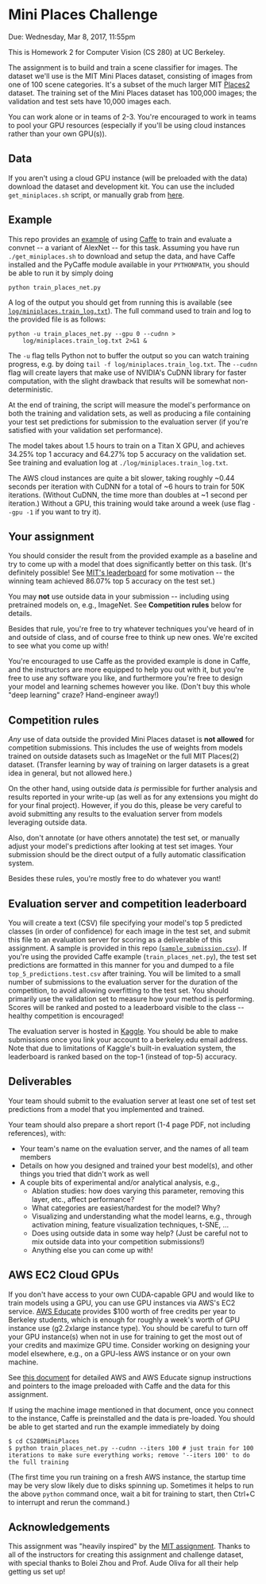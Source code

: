 # Mini Places Challenge

Due: Wednesday, Mar 8, 2017, 11:55pm

This is Homework 2 for Computer Vision (CS 280) at UC Berkeley.

The assignment is to build and train a scene classifier for images.
The dataset we'll use is the MIT Mini Places dataset,
consisting of images from one of 100 scene categories.
It's a subset of the much larger MIT [Places2](http://places2.csail.mit.edu/) dataset.
The training set of the Mini Places dataset has 100,000 images;
the validation and test sets have 10,000 images each.

You can work alone or in teams of 2-3.
You're encouraged to work in teams to pool your GPU resources
(especially if you'll be using cloud instances rather than your own GPU(s)).

## Data

If you aren't using a cloud GPU instance (will be preloaded with the data)
download the dataset and development kit.
You can use the included `get_miniplaces.sh` script, or manually grab from
[here](http://dl.caffe.berkeleyvision.org/mit_mini_places/).

## Example

This repo provides an [example](https://github.com/tinghuiz/CS280MiniPlaces/blob/master/train_places_net.py)
of using [Caffe](http://caffe.berkeleyvision.org/) to train and evaluate a convnet --
a variant of AlexNet -- for this task.
Assuming you have run `./get_miniplaces.sh` to download and setup the data, and have
Caffe installed and the PyCaffe module available in your `PYTHONPATH`,
you should be able to run it by simply doing

```
python train_places_net.py
```

A log of the output you should get from running this is available
(see [`log/miniplaces.train_log.txt`](https://github.com/tinghuiz/CS280MiniPlaces/blob/master/log/miniplaces.train_log.txt)).
The full command used to train and log to the provided file is as follows:

```
python -u train_places_net.py --gpu 0 --cudnn >
    log/miniplaces.train_log.txt 2>&1 &
```

The `-u` flag tells Python not to buffer the output so you can watch training progress,
e.g. by doing `tail -f log/miniplaces.train_log.txt`.
The `--cudnn` flag will create layers that make use of NVIDIA's CuDNN library for faster computation,
with the slight drawback that results will be somewhat non-deterministic.

At the end of training, the script will measure the model's performance on both the training and validation sets,
as well as producing a file containing your test set predictions for submission to the evaluation server
(if you're satisfied with your validation set performance).

The model takes about 1.5 hours to train on a Titan X GPU,
and achieves 34.25% top 1 accuracy and 64.27% top 5 accuracy on the validation set.
See training and evaluation log at `./log/miniplaces.train_log.txt`.

The AWS cloud instances are quite a bit slower, taking roughly ~0.44 seconds per iteration with CuDNN
for a total of ~6 hours to train for 50K iterations.
(Without CuDNN, the time more than doubles at ~1 second per iteration.)
Without a GPU, this training would take around a week (use flag `--gpu -1` if you want to try it).

## Your assignment

You should consider the result from the provided example as a baseline
and try to come up with a model that does significantly better on this task.
(It's definitely possible! See
[MIT's leaderboard](http://miniplaces.csail.mit.edu/leaderboard-team.php)
for some motivation -- the winning team achieved 86.07% top 5 accuracy on the test set.)

You may **not** use outside data in your submission -- including using pretrained models on, e.g., ImageNet.
See **Competition rules** below for details.

Besides that rule, you're free to try whatever techniques you've heard of in and outside of class,
and of course free to think up new ones.
We're excited to see what you come up with!

You're encouraged to use Caffe as the provided example is done in Caffe,
and the instructors are more equipped to help you out with it,
but you're free to use any software you like, and furthermore you're
free to design your model and learning schemes however you like.
(Don't buy this whole "deep learning" craze? Hand-engineer away!)

## Competition rules

*Any* use of data outside the provided Mini Places dataset is **not allowed** for competition submissions.
This includes the use of weights from models trained on outside datasets such as ImageNet or the full MIT Places(2) dataset.
(Transfer learning by way of training on larger datasets is a great idea in general, but not allowed here.)

On the other hand, using outside data *is* permissible for further analysis and results reported in your write-up
(as well as for any extensions you might do for your final project).
However, if you do this, please be very careful to avoid submitting any results to the evaluation server
from models leveraging outside data.

Also, don't annotate (or have others annotate) the test set, or manually adjust your model's predictions after looking at test set images.
Your submission should be the direct output of a fully automatic classification system.

Besides these rules, you're mostly free to do whatever you want!

## Evaluation server and competition leaderboard

You will create a text (CSV) file specifying your model's
top 5 predicted classes (in order of confidence) for each image in the test set,
and submit this file to an evaluation server for scoring as a deliverable of this assignment.
A sample is provided in this repo ([`sample_submission.csv`](https://github.com/tinghuiz/CS280MiniPlaces/blob/master/sample_submission.csv)).
If you're using the provided Caffe example (`train_places_net.py`),
the test set predictions are formatted in this manner for you
and dumped to a file `top_5_predictions.test.csv` after training.
You will be limited to a small number of submissions to the evaluation server
for the duration of the competition, to avoid allowing overfitting to the test set.
You should primarily use the validation set to measure how your method is performing.
Scores will be ranked and posted to a leaderboard visible to the class -- healthy competition is encouraged!

The evaluation server is hosted in [Kaggle](https://inclass.kaggle.com/c/cs280-mini-places). You should be able to make submissions once you link your account to a berkeley.edu email address. Note that due to limitations of Kaggle's built-in evaluation system, the leaderboard is ranked based on the top-1 (instead of top-5) accuracy. 

## Deliverables

Your team should submit to the evaluation server at least one set of test set predictions
from a model that you implemented and trained.

Your team should also prepare a short report (1-4 page PDF, not including references), with:

  - Your team's name on the evaluation server, and the names of all team members
  - Details on how you designed and trained your best model(s),
    and other things you tried that didn't work as well
  - A couple bits of experimental and/or analytical analysis, e.g.,
      - Ablation studies: how does varying this parameter,
        removing this layer, etc., affect performance?
      - What categories are easiest/hardest for the model? Why?
      - Visualizing and understanding what the model learns,
        e.g., through activation mining, feature visualization techniques,
        t-SNE, ...
      - Does using outside data in some way help?
        (Just be careful not to mix outside data into your competition submissions!)
      - Anything else you can come up with!

## AWS EC2 Cloud GPUs

If you don't have access to your own CUDA-capable GPU and would like to train models using a GPU,
you can use GPU instances via AWS's EC2 service.
[AWS Educate](https://aws.amazon.com/education/awseducate/)
provides $100 worth of free credits per year to Berkeley students,
which is enough for roughly a week's worth of GPU instance use (g2.2xlarge instance type).
You should be careful to turn off your GPU instance(s)
when not in use for training to get the most out of your credits and maximize GPU time.
Consider working on designing your model elsewhere,
e.g., on a GPU-less AWS instance or on your own machine.

See [this document](https://docs.google.com/document/d/1pftupvlGWsJYqfm1wOShj95Ye_sqEm0yP_JVsc4mYJk/edit)
for detailed AWS and AWS Educate signup instructions and
pointers to the image preloaded with Caffe and the data for this assignment.

If using the machine image mentioned in that document, once you connect to the instance,
Caffe is preinstalled and the data is pre-loaded.
You should be able to get started and run the example immediately by doing
```
$ cd CS280MiniPlaces
$ python train_places_net.py --cudnn --iters 100 # just train for 100 iterations to make sure everything works; remove '--iters 100' to do the full training
```

(The first time you run training on a fresh AWS instance, the startup time may be very slow likely due to disks spinning up.
Sometimes it helps to run the above `python` command once, wait a bit for training to start, then Ctrl+C to interrupt and rerun the command.)

## Acknowledgements

This assignment was "heavily inspired" by the [MIT assignment](http://6.869.csail.mit.edu/fa15/project.html).
Thanks to all of the instructors for creating this assignment and challenge dataset,
with special thanks to Bolei Zhou and Prof. Aude Oliva for all their help getting us set up!
